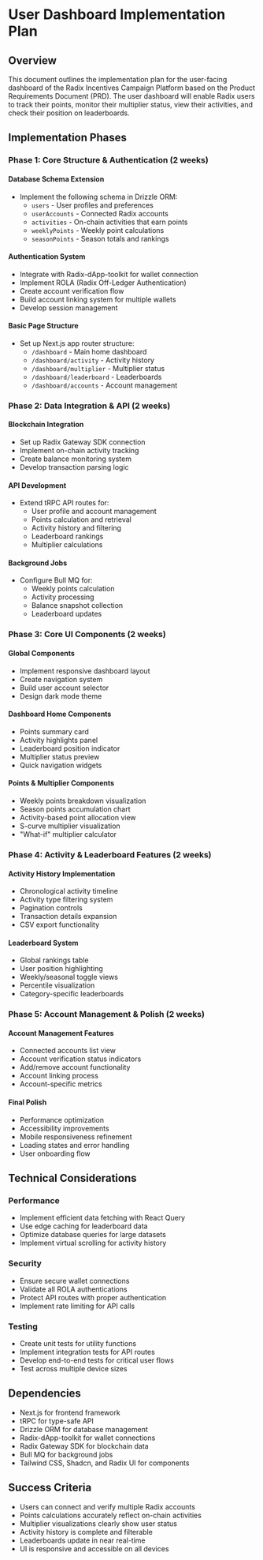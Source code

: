 # User Dashboard Implementation Plan

## Overview

This document outlines the implementation plan for the user-facing dashboard of the Radix Incentives Campaign Platform based on the Product Requirements Document (PRD). The user dashboard will enable Radix users to track their points, monitor their multiplier status, view their activities, and check their position on leaderboards.

## Implementation Phases

### Phase 1: Core Structure & Authentication (2 weeks)

#### Database Schema Extension

- Implement the following schema in Drizzle ORM:
  - `users` - User profiles and preferences
  - `userAccounts` - Connected Radix accounts
  - `activities` - On-chain activities that earn points
  - `weeklyPoints` - Weekly point calculations
  - `seasonPoints` - Season totals and rankings

#### Authentication System

- Integrate with Radix-dApp-toolkit for wallet connection
- Implement ROLA (Radix Off-Ledger Authentication)
- Create account verification flow
- Build account linking system for multiple wallets
- Develop session management

#### Basic Page Structure

- Set up Next.js app router structure:
  - `/dashboard` - Main home dashboard
  - `/dashboard/activity` - Activity history
  - `/dashboard/multiplier` - Multiplier status
  - `/dashboard/leaderboard` - Leaderboards
  - `/dashboard/accounts` - Account management

### Phase 2: Data Integration & API (2 weeks)

#### Blockchain Integration

- Set up Radix Gateway SDK connection
- Implement on-chain activity tracking
- Create balance monitoring system
- Develop transaction parsing logic

#### API Development

- Extend tRPC API routes for:
  - User profile and account management
  - Points calculation and retrieval
  - Activity history and filtering
  - Leaderboard rankings
  - Multiplier calculations

#### Background Jobs

- Configure Bull MQ for:
  - Weekly points calculation
  - Activity processing
  - Balance snapshot collection
  - Leaderboard updates

### Phase 3: Core UI Components (2 weeks)

#### Global Components

- Implement responsive dashboard layout
- Create navigation system
- Build user account selector
- Design dark mode theme

#### Dashboard Home Components

- Points summary card
- Activity highlights panel
- Leaderboard position indicator
- Multiplier status preview
- Quick navigation widgets

#### Points & Multiplier Components

- Weekly points breakdown visualization
- Season points accumulation chart
- Activity-based point allocation view
- S-curve multiplier visualization
- "What-if" multiplier calculator

### Phase 4: Activity & Leaderboard Features (2 weeks)

#### Activity History Implementation

- Chronological activity timeline
- Activity type filtering system
- Pagination controls
- Transaction details expansion
- CSV export functionality

#### Leaderboard System

- Global rankings table
- User position highlighting
- Weekly/seasonal toggle views
- Percentile visualization
- Category-specific leaderboards

### Phase 5: Account Management & Polish (2 weeks)

#### Account Management Features

- Connected accounts list view
- Account verification status indicators
- Add/remove account functionality
- Account linking process
- Account-specific metrics

#### Final Polish

- Performance optimization
- Accessibility improvements
- Mobile responsiveness refinement
- Loading states and error handling
- User onboarding flow

## Technical Considerations

### Performance

- Implement efficient data fetching with React Query
- Use edge caching for leaderboard data
- Optimize database queries for large datasets
- Implement virtual scrolling for activity history

### Security

- Ensure secure wallet connections
- Validate all ROLA authentications
- Protect API routes with proper authentication
- Implement rate limiting for API calls

### Testing

- Create unit tests for utility functions
- Implement integration tests for API routes
- Develop end-to-end tests for critical user flows
- Test across multiple device sizes

## Dependencies

- Next.js for frontend framework
- tRPC for type-safe API
- Drizzle ORM for database management
- Radix-dApp-toolkit for wallet connections
- Radix Gateway SDK for blockchain data
- Bull MQ for background jobs
- Tailwind CSS, Shadcn, and Radix UI for components

## Success Criteria

- Users can connect and verify multiple Radix accounts
- Points calculations accurately reflect on-chain activities
- Multiplier visualizations clearly show user status
- Activity history is complete and filterable
- Leaderboards update in near real-time
- UI is responsive and accessible on all devices
